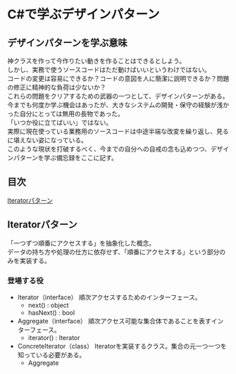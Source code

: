# C#で学ぶデザインパターン

## デザインパターンを学ぶ意味
神クラスを作って今作りたい動きを作ることはできるとしよう。  
しかし、実務で使うソースコードはただ動けばいいというわけではない。  
コードの変更は容易にできるか？コードの意図を人に簡潔に説明できるか？問題の修正に精神的な負荷は少ないか？  
これらの問題をクリアするための武器の一つとして、デザインパターンがある。  
今までも何度か学ぶ機会はあったが、大きなシステムの開発・保守の経験が浅かった自分にとっては無用の長物であった。  
「いつか役に立てばいい」ではない。  
実際に現在使っている業務用のソースコードは中途半端な改変を繰り返し、見るに堪えない姿になっている。  
このような現状を打破するべく、今までの自分への自戒の念も込めつつ、デザインパターンを学ぶ備忘録をここに記す。  

## 目次
[Iteratorパターン](#teratorパターン)

## Iteratorパターン
「一つずつ順番にアクセスする」を抽象化した概念。  
データの持ち方や処理の仕方に依存せず、「順番にアクセスする」という部分のみを実装する。
### 登場する役
- Iterator（interface）
  順次アクセスするためのインターフェース。
  - next() : object
  - hasNext() : bool
- Aggregate（interface）
  順次アクセス可能な集合体であることを表すインターフェース。
  - iterator() : Iterator
- ConcreteIterator（class）
  Iteratorを実装するクラス。集合の元一つ一つを知っている必要がある。
  - Aggregate
